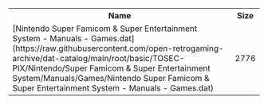 <table>
<tr><th>Name</th><th>Size</th></tr>
<tr><td>
[Nintendo Super Famicom & Super Entertainment System - Manuals - Games.dat](https://raw.githubusercontent.com/open-retrogaming-archive/dat-catalog/main/root/basic/TOSEC-PIX/Nintendo/Super Famicom & Super Entertainment System/Manuals/Games/Nintendo Super Famicom & Super Entertainment System - Manuals - Games.dat)
</td><td>2776</td></tr>
</table>
